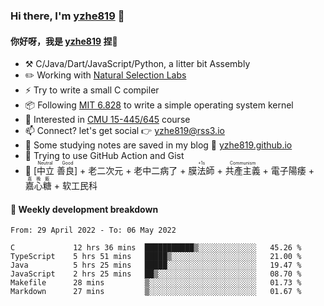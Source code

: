 ### Hi there, I'm [yzhe819](https://github.com/yzhe819) 👋

#### 你好呀，我是 [yzhe819](https://github.com/yzhe819) 捏👋

- :hammer_and_pick: C/Java/Dart/JavaScript/Python, a litter bit Assembly
- :pencil2: Working with [Natural Selection Labs](https://github.com/NaturalSelectionLabs)
- ⚡ Try to write a small C compiler
- 📦 Following [MIT 6.828](https://pdos.csail.mit.edu/6.828/2018/overview.html) to write a simple operating system kernel
- 🧪 Interested in [CMU 15-445/645](https://15445.courses.cs.cmu.edu/fall2020/) course
- 📫 Connect? let's get social 👉 yzhe819@rss3.io
- :scroll: Some studying notes are saved in my blog :space_invader: [yzhe819.github.io](https://yzhe819.github.io/)
- 🌟 Trying to use GitHub Action and Gist
- 🔑 <ruby>[中立 善良]<rp>（</rp><rt>Neutral Good</rt><rp>）</rp></ruby> + 老二次元 + 老中二病了 + <ruby>膜法師<rp>（</rp><rt>+1s</rt><rp>）</rp></ruby> +  <ruby>共產主義<rp>（</rp><rt>Communism</rt><rp>）</rp></ruby> + 電子陽痿 + <ruby>嘉心糖<rp>（</rp><rt>嘉晚飯</rt><rp>）</rp></ruby> + 软工民科



#### 📝 Weekly development breakdown

<!--START_SECTION:waka-->

```text
From: 29 April 2022 - To: 06 May 2022

C             12 hrs 36 mins  ███████████▒░░░░░░░░░░░░░   45.26 %
TypeScript    5 hrs 51 mins   █████▒░░░░░░░░░░░░░░░░░░░   21.00 %
Java          5 hrs 25 mins   █████░░░░░░░░░░░░░░░░░░░░   19.47 %
JavaScript    2 hrs 25 mins   ██▒░░░░░░░░░░░░░░░░░░░░░░   08.70 %
Makefile      28 mins         ▒░░░░░░░░░░░░░░░░░░░░░░░░   01.73 %
Markdown      27 mins         ▒░░░░░░░░░░░░░░░░░░░░░░░░   01.67 %
```

<!--END_SECTION:waka-->



